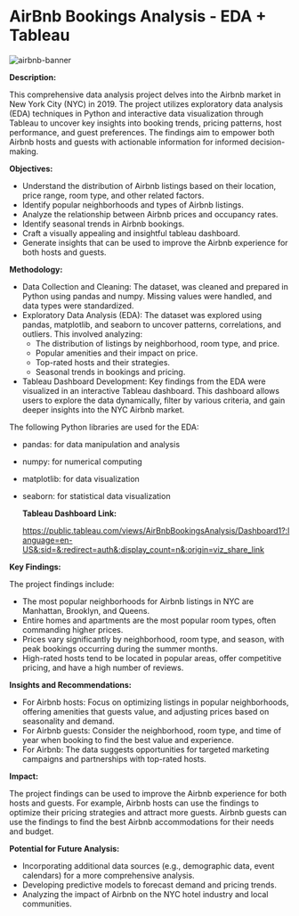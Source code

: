 # AirBnb Bookings Analysis - EDA + Tableau

![airbnb-banner](https://github.com/user-attachments/assets/465845fe-9512-4a76-85e0-c3fc51cd9bb9)


**Description:**

This comprehensive data analysis project delves into the Airbnb market in New York City (NYC) in 2019. The project utilizes exploratory data analysis (EDA) techniques in Python and interactive data visualization through Tableau to uncover key insights into booking trends, pricing patterns, host performance, and guest preferences. The findings aim to empower both Airbnb hosts and guests with actionable information for informed decision-making.

**Objectives:**

* Understand the distribution of Airbnb listings based on their location, price range, room type, and other related factors.
* Identify popular neighborhoods and types of Airbnb listings.
* Analyze the relationship between Airbnb prices and occupancy rates.
* Identify seasonal trends in Airbnb bookings.
* Craft a visually appealing and insightful tableau dashboard.
* Generate insights that can be used to improve the Airbnb experience for both hosts and guests.

**Methodology:**

* Data Collection and Cleaning: The dataset, was cleaned and prepared in Python using pandas and numpy. Missing values were handled, and data types were standardized.
* Exploratory Data Analysis (EDA): The dataset was explored using pandas, matplotlib, and seaborn to uncover patterns, correlations, and outliers.
  This involved analyzing:
  - The distribution of listings by neighborhood, room type, and price.
  - Popular amenities and their impact on price.
  - Top-rated hosts and their strategies.
  - Seasonal trends in bookings and pricing.
* Tableau Dashboard Development: Key findings from the EDA were visualized in an interactive Tableau dashboard. This dashboard allows users to explore the data dynamically, filter by various criteria, and gain deeper insights into the NYC Airbnb market.

The following Python libraries are used for the EDA:

* pandas: for data manipulation and analysis
* numpy: for numerical computing
* matplotlib: for data visualization
* seaborn: for statistical data visualization

  **Tableau Dashboard Link:**

  https://public.tableau.com/views/AirBnbBookingsAnalysis/Dashboard1?:language=en-US&:sid=&:redirect=auth&:display_count=n&:origin=viz_share_link

**Key Findings:**

The project findings include:

* The most popular neighborhoods for Airbnb listings in NYC are Manhattan, Brooklyn, and Queens.
* Entire homes and apartments are the most popular room types, often commanding higher prices.
* Prices vary significantly by neighborhood, room type, and season, with peak bookings occurring during the summer months.
* High-rated hosts tend to be located in popular areas, offer competitive pricing, and have a high number of reviews.

**Insights and Recommendations:**

* For Airbnb hosts: Focus on optimizing listings in popular neighborhoods, offering amenities that guests value, and adjusting prices based on seasonality and demand.
* For Airbnb guests: Consider the neighborhood, room type, and time of year when booking to find the best value and experience.
* For Airbnb: The data suggests opportunities for targeted marketing campaigns and partnerships with top-rated hosts.

**Impact:**

The project findings can be used to improve the Airbnb experience for both hosts and guests. For example, Airbnb hosts can use the findings to optimize their pricing strategies and attract more guests. Airbnb guests can use the findings to find the best Airbnb accommodations for their needs and budget.

**Potential for Future Analysis:**

* Incorporating additional data sources (e.g., demographic data, event calendars) for a more comprehensive analysis.
* Developing predictive models to forecast demand and pricing trends.
* Analyzing the impact of Airbnb on the NYC hotel industry and local communities.

